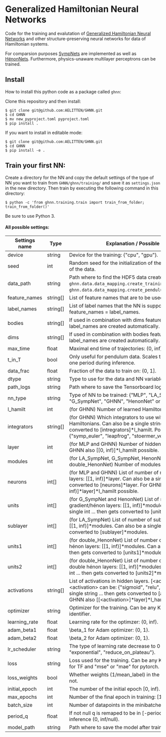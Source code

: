 # Generalized Hamiltonian Neural Networks

Code for the training and evalutation of [Generalized Hamiltonian Neural Networks](https://papers.ssrn.com/sol3/papers.cfm?abstract_id=4555181) and other structure-preserving neural networks for data of Hamiltonian systems.

For comparsion purposes [SympNets](https://arxiv.org/abs/2001.03750) are implemented
as well as [HénonNets](https://arxiv.org/abs/2007.04496).
Furthermore, physics-unaware multilayer perceptrons can be trained.

## Install

How to install this python code as a package called `ghnn`:

Clone this repository and then install:
```shell
$ git clone git@github.com:AELITTEN/GHNN.git
$ cd GHNN
$ mv new_pyproject.toml pyproject.toml
$ pip install .
```

If you want to install in editable mode:
```shell
$ git clone git@github.com:AELITTEN/GHNN.git
$ cd GHNN
$ pip install -e .
```

## Train your first NN:

Create a directory for the NN and copy the default settings of the type of NN you want to train
from `GHNN/ghnn/training/` and save it as `settings.json` in the new directory. Then train by
executing the following command in this directory:
```shell
$ python -c 'from ghnn.training.train import train_from_folder; train_from_folder()'
```
Be sure to use Python 3.

#### All possible settings:

Settings name   | Type      | Explanation / Possible setting
----------------| --------- | ------------------------------
device          | string    | Device for the training: {"cpu", "gpu"}.
seed            | int       | Random seed for the initialization of the weights and shuffling of the data.
data\_path      | string    | Path where to find the HDF5 data created by `ghnn.data.data_mapping.create_training_dataframe` or `ghnn.data.data_mapping.create_pendulum_training_dataframe`.
feature\_names  | string[]  | List of feature names that are to be used as input to the NN.
label\_names    | string[]  | List of label names that the NN is supposed to output. Usually feature\_names = label\_names.
bodies          | string[]  | If used in combination with dims feature\_names and label\_names are created automatically.
dims            | string[]  | If used in combination with bodies feature\_names and label\_names are created automatically.
max\_time       | float     | Maximal end time of trajectories: (0, inf).
t\_in\_T        | bool      | Only useful for pendulum data. Scales the time to multiples of one period during inference.
data\_frac      | float     | Fraction of the data to train on: (0, 1].
dtype           | string    | Type to use for the data and NN variables: {"float", "double"}.
path\_logs      | string    | Path where to save the Tensorboard logs.
nn\_type        | string    | Type of NN to be trained: {"MLP", "LA\_SympNet", "G\_SympNet", "GHNN", "HenonNet" or "double\_HenonNet"}.
l\_hamilt       | int       | (for GHNN) Number of learned Hamiltonians.
integrators     | string[]  | (for GHNN) Which integrators to use with the learned Hamiltonians. Can also be a single string ... then gets converted to [intregrators]\*l\_hamilt. Possible are: {"symp\_euler", "leapfrog", "stoermer\_verlet"}.
layer           | int       | (for MLP and GHNN) Number of hidden layers: [0, inf). For GHNN also [[0, inf)]\*l\_hamilt possible.
modules         | int       | (for LA\_SympNet, G\_SympNet, HenonNet and double\_HenonNet) Number of modules/hénon layer: [0, inf).
neurons         | int[]     | (for MLP and GHNN) List of number of neurons in all hidden layers: [[1, inf)]\*layer. Can also be a single int ... then gets converted to [neurons]\*layer. For GHNN also [[[1, inf)]\*layer]\*l\_hamilt possible.
units           | int[]     | (for G\_SympNet and HenonNet) List of number of units in gradient/hénon layers: [[1, inf)]\*modules. Can also be a single int ... then gets converted to [units]\*modules.
sublayer        | int[]     | (for LA\_SympNet) List of number of sublayers in linear layers: [[1, inf)]\*modules. Can also be a single int ... then gets converted to [sublayer]\*modules.
units1          | int[]     | (for double\_HenonNet)  List of number of first units in double hénon layers: [[1, inf)]\*modules. Can also be a single int ... then gets converted to [units1]\*modules.
units2          | int[]     | (for double\_HenonNet)  List of number of second units in double hénon layers: [[1, inf)]\*modules. Can also be a single int ... then gets converted to [units2]\*modules.
activations     | string[]  | List of activations in hidden layers. [\<activation\>]\*layer. \<activation\> can be: {"sigmoid", "relu", "tanh"}. Can also be a single string ... then gets converted to [activations]\*layer. For GHNN also [[\<activation\>]\*layer]\*l\_hamilt possible.
optimizer       | string    | Optimizer for the training. Can be any Keras optimizer identifier.
learning\_rate  | float     | Learning rate for the optimzer: (0, inf).
adam\_beta1     | float     | \beta\_1 for Adam optimizer: (0, 1).
adam\_beta2     | float     | \beta\_2 for Adam optimizer: (0, 1).
lr\_scheduler   | string    | The type of learning rate decrease to 0 {null, "linear", "exponential", "reduce\_on\_plateau"}.
loss            | string    | Loss used for the training. Can be any Keras metric identifier for TF and "mse" or "mae" for pytorch.
loss\_weights   | bool      | Whether weights (1/mean\_label) in the loss should be used or not.
initial\_epoch  | int       | The number of the initial epoch [0, inf).
max\_epochs     | int       | Number of the final epoch in training: [1, inf).
batch\_size     | int       | Number of datapoints in the minibatches. [1, inf/null).
period\_q       | float     | If not null q is remaped to be in [-period\_q, period\_q] during inference (0, inf/null).
model\_path     | string    | Path where to save the model after training.
